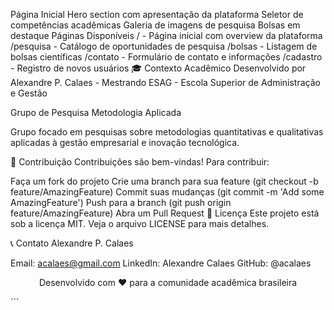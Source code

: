 Página Inicial
Hero section com apresentação da plataforma
Seletor de competências acadêmicas
Galeria de imagens de pesquisa
Bolsas em destaque
Páginas Disponíveis
/ - Página inicial com overview da plataforma
/pesquisa - Catálogo de oportunidades de pesquisa
/bolsas - Listagem de bolsas científicas
/contato - Formulário de contato e informações
/cadastro - Registro de novos usuários
🎓 Contexto Acadêmico
Desenvolvido por
Alexandre P. Calaes - Mestrando
ESAG - Escola Superior de Administração e Gestão

Grupo de Pesquisa
Metodologia Aplicada

Grupo focado em pesquisas sobre metodologias quantitativas e qualitativas aplicadas à gestão empresarial e inovação tecnológica.

🤝 Contribuição
Contribuições são bem-vindas! Para contribuir:

Faça um fork do projeto
Crie uma branch para sua feature (git checkout -b feature/AmazingFeature)
Commit suas mudanças (git commit -m 'Add some AmazingFeature')
Push para a branch (git push origin feature/AmazingFeature)
Abra um Pull Request
📄 Licença
Este projeto está sob a licença MIT. Veja o arquivo LICENSE para mais detalhes.

📞 Contato
Alexandre P. Calaes

Email: acalaes@gmail.com
LinkedIn: Alexandre Calaes
GitHub: @acalaes
<p align="center"> Desenvolvido com ❤️ para a comunidade acadêmica brasileira </p> ```
